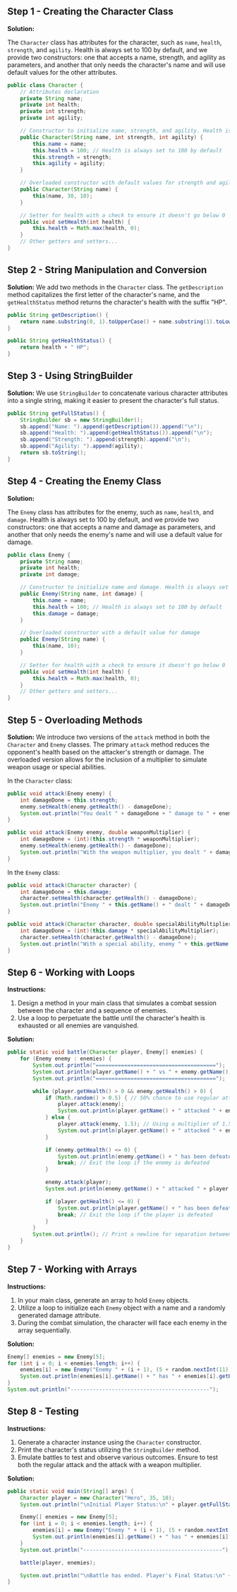 ## Step 1 - Creating the Character Class

**Solution:**

The `Character` class has attributes for the character, such as `name`, `health`, `strength`, and `agility`. Health is always set to 100 by default, and we provide two constructors: one that accepts a name, strength, and agility as parameters, and another that only needs the character's name and will use default values for the other attributes.

```java
public class Character {
    // Attributes declaration
    private String name;
    private int health;
    private int strength;
    private int agility;

    // Constructor to initialize name, strength, and agility. Health is always set to 100.
    public Character(String name, int strength, int agility) {
        this.name = name;
        this.health = 100; // Health is always set to 100 by default
        this.strength = strength;
        this.agility = agility;
    }

    // Overloaded constructor with default values for strength and agility
    public Character(String name) {
        this(name, 30, 10);
    }

    // Setter for health with a check to ensure it doesn't go below 0
    public void setHealth(int health) {
        this.health = Math.max(health, 0);
    }
    // Other getters and setters...
}
```

## Step 2 - String Manipulation and Conversion

**Solution:**
We add two methods in the `Character` class. The `getDescription` method capitalizes the first letter of the character's name, and the `getHealthStatus` method returns the character's health with the suffix "HP".

```java
public String getDescription() {
    return name.substring(0, 1).toUpperCase() + name.substring(1).toLowerCase();
}

public String getHealthStatus() {
    return health + " HP";
}
```

## Step 3 - Using StringBuilder

**Solution:**
We use `StringBuilder` to concatenate various character attributes into a single string, making it easier to present the character's full status.

```java
public String getFullStatus() {
    StringBuilder sb = new StringBuilder();
    sb.append("Name: ").append(getDescription()).append("\n");
    sb.append("Health: ").append(getHealthStatus()).append("\n");
    sb.append("Strength: ").append(strength).append("\n");
    sb.append("Agility: ").append(agility);
    return sb.toString();
}
```

## Step 4 - Creating the Enemy Class

**Solution:**

The `Enemy` class has attributes for the enemy, such as `name`, `health`, and `damage`. Health is always set to 100 by default, and we provide two constructors: one that accepts a name and damage as parameters, and another that only needs the enemy's name and will use a default value for damage.

```java
public class Enemy {
    private String name;
    private int health;
    private int damage;

    // Constructor to initialize name and damage. Health is always set to 100.
    public Enemy(String name, int damage) {
        this.name = name;
        this.health = 100; // Health is always set to 100 by default
        this.damage = damage;
    }

    // Overloaded constructor with a default value for damage
    public Enemy(String name) {
        this(name, 10);
    }

    // Setter for health with a check to ensure it doesn't go below 0
    public void setHealth(int health) {
        this.health = Math.max(health, 0);
    }
    // Other getters and setters...
}
```

## Step 5 - Overloading Methods

**Solution:**
We introduce two versions of the `attack` method in both the `Character` and `Enemy` classes. The primary `attack` method reduces the opponent's health based on the attacker's strength or damage. The overloaded version allows for the inclusion of a multiplier to simulate weapon usage or special abilities.

In the `Character` class:

```java
public void attack(Enemy enemy) {
    int damageDone = this.strength;
    enemy.setHealth(enemy.getHealth() - damageDone);
    System.out.println("You dealt " + damageDone + " damage to " + enemy.getName() + "!");
}

public void attack(Enemy enemy, double weaponMultiplier) {
    int damageDone = (int)(this.strength * weaponMultiplier);
    enemy.setHealth(enemy.getHealth() - damageDone);
    System.out.println("With the weapon multiplier, you dealt " + damageDone + " damage to " + enemy.getName() + "!");
}
```

In the `Enemy` class:

```java
public void attack(Character character) {
    int damageDone = this.damage;
    character.setHealth(character.getHealth() - damageDone);
    System.out.println("Enemy " + this.getName() + " dealt " + damageDone + " damage to you!");
}

public void attack(Character character, double specialAbilityMultiplier) {
    int damageDone = (int)(this.damage * specialAbilityMultiplier);
    character.setHealth(character.getHealth() - damageDone);
    System.out.println("With a special ability, enemy " + this.getName() + " dealt " + damageDone + " damage to you!");
}
```

## Step 6 - Working with Loops

**Instructions:**

1. Design a method in your main class that simulates a combat session between the character and a sequence of enemies.
2. Use a loop to perpetuate the battle until the character's health is exhausted or all enemies are vanquished.

**Solution:**

```java
public static void battle(Character player, Enemy[] enemies) {
    for (Enemy enemy : enemies) {
        System.out.println("======================================");
        System.out.println(player.getName() + " vs " + enemy.getName());
        System.out.println("======================================");

        while (player.getHealth() > 0 && enemy.getHealth() > 0) {
            if (Math.random() > 0.5) { // 50% chance to use regular attack or attack with a multiplier
                player.attack(enemy);
                System.out.println(player.getName() + " attacked " + enemy.getName() + " with regular attack. " + enemy.getName() + " health is now " + enemy.getHealth());
            } else {
                player.attack(enemy, 1.5); // Using a multiplier of 1.5 for demonstration
                System.out.println(player.getName() + " attacked " + enemy.getName() + " with weapon multiplier. " + enemy.getName() + " health is now " + enemy.getHealth());
            }

            if (enemy.getHealth() <= 0) {
                System.out.println(enemy.getName() + " has been defeated!");
                break; // Exit the loop if the enemy is defeated
            }

            enemy.attack(player);
            System.out.println(enemy.getName() + " attacked " + player.getName() + ". " + player.getName() + " health is now " + player.getHealth());

            if (player.getHealth() <= 0) {
                System.out.println(player.getName() + " has been defeated!");
                break; // Exit the loop if the player is defeated
            }
        }
        System.out.println(); // Print a newline for separation between battles
    }
}
```

## Step 7 - Working with Arrays

**Instructions:**

1. In your main class, generate an array to hold `Enemy` objects.
2. Utilize a loop to initialize each `Enemy` object with a name and a randomly generated damage attribute.
3. During the combat simulation, the character will face each enemy in the array sequentially.

**Solution:**

```java
Enemy[] enemies = new Enemy[5];
for (int i = 0; i < enemies.length; i++) {
    enemies[i] = new Enemy("Enemy " + (i + 1), (5 + random.nextInt(11)));
    System.out.println(enemies[i].getName() + " has " + enemies[i].getHealth() + " health and " + enemies[i].getDamage() + " attack damage.");
}
System.out.println("--------------------------------------------");
```

## Step 8 - Testing

**Instructions:**

1. Generate a character instance using the `Character` constructor.
2. Print the character's status utilizing the `StringBuilder` method.
3. Emulate battles to test and observe various outcomes. Ensure to test both the regular attack and the attack with a weapon multiplier.

**Solution:**

```java
public static void main(String[] args) {
    Character player = new Character("Hero", 35, 10);
    System.out.println("\nInitial Player Status:\n" + player.getFullStatus());

    Enemy[] enemies = new Enemy[5];
    for (int i = 0; i < enemies.length; i++) {
        enemies[i] = new Enemy("Enemy " + (i + 1), (5 + random.nextInt(11)));
        System.out.println(enemies[i].getName() + " has " + enemies[i].getHealth() + " health and " + enemies[i].getDamage() + " attack damage.");
    }
    System.out.println("--------------------------------------------");

    battle(player, enemies);

    System.out.println("\nBattle has ended. Player's Final Status:\n" + player.getFullStatus());
}
```
